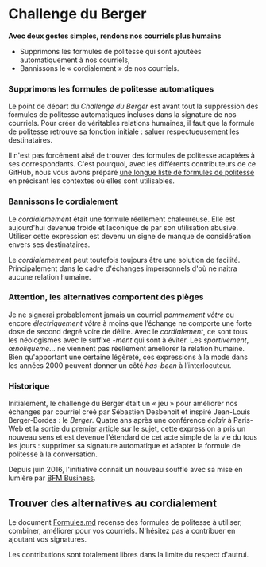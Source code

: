Challenge du Berger
=================
**Avec deux gestes simples, rendons nos courriels plus humains**

* Supprimons les formules de politesse qui sont ajoutées automatiquement à nos courriels,
* Bannissons le « cordialement » de nos courriels.

### Supprimons les formules de politesse automatiques
Le point de départ du *Challenge du Berger* est avant tout la suppression des formules de politesse automatiques incluses dans la signature de nos courriels. Pour créer de véritables relations humaines, il faut que la formule de politesse retrouve sa fonction initiale : saluer respectueusement les destinataires. 

Il n'est pas forcément aisé de trouver des formules de politesse adaptées à ses correspondants. C'est pourquoi, avec les différents contributeurs de ce GitHub, nous vous avons préparé [une longue liste de formules de politesse](https://github.com/desbenoit/ChallengeDuBerger/blob/master/Formules.md) en précisant les contextes où elles sont utilisables. 

### Bannissons le cordialement
Le *cordialemement* était une formule réellement chaleureuse. Elle est aujourd'hui devenue froide et laconique de par son utilisation abusive. Utiliser cette expression est devenu un signe de manque de considération envers ses destinataires. 

Le *cordialemement* peut toutefois toujours être une solution de facilité. Principalement dans le cadre d'échanges impersonnels d'où ne naitra aucune relation humaine. 

### Attention, les alternatives comportent des pièges
Je ne signerai probablement jamais un courriel *pommement vôtre* ou encore *électriquement vôtre* à moins que l’échange ne comporte une forte dose de second degré voire de délire. Avec le *cordialement*, ce sont tous les néologismes avec le suffixe *-ment* qui sont à éviter. Les *sportivement*, *œnoliqueme*… ne viennent pas réellement améliorer la relation humaine. Bien qu'apportant une certaine légèreté, ces expressions à la mode dans les années 2000 peuvent donner un côté *has-been* à l’interlocuteur.

### Historique
Initialement, le challenge du Berger était un « jeu » pour améliorer nos échanges par courriel créé par Sébastien Desbenoit et inspiré Jean-Louis Berger-Bordes : le *Berger*. Quatre ans après une conférence *éclair* à Paris-Web et la sortie du [premier article](http://blog.thinkinnovation.fr/Le-Challenge-du-Berger) sur le sujet, cette expression a pris un nouveau sens et est devenue l'étendard de cet acte simple de la vie du tous les jours : supprimer sa signature automatique et adapter la formule de politesse à la conversation.

Depuis juin 2016, l'initiative connaît un nouveau souffle avec sa mise en lumière par [BFM Business](https://notes.desbenoit.net/Faire-disparaitre-le-cordialement).


## Trouver des alternatives au cordialement
Le document [Formules.md](https://github.com/desbenoit/ChallengeDuBerger/blob/master/Formules.md) recense des formules de politesse à utiliser, combiner, améliorer pour vos courriels. N'hésitez pas à contribuer en ajoutant vos signatures. 

Les contributions sont totalement libres dans la limite du respect d'autrui.
